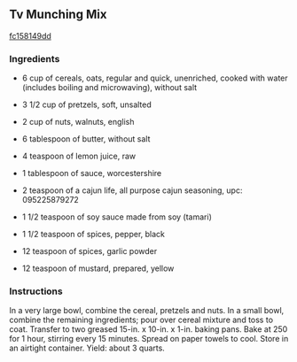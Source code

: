 ## Tv Munching Mix

[fc158149dd](http://www.food.com/recipe/tv-munching-mix-398938)

### Ingredients

 - 6 cup of cereals, oats, regular and quick, unenriched, cooked with water (includes boiling and microwaving), without salt

 - 3 1/2 cup of pretzels, soft, unsalted

 - 2 cup of nuts, walnuts, english

 - 6 tablespoon of butter, without salt

 - 4 teaspoon of lemon juice, raw

 - 1 tablespoon of sauce, worcestershire

 - 2 teaspoon of a cajun life, all purpose cajun seasoning, upc: 095225879272

 - 1 1/2 teaspoon of soy sauce made from soy (tamari)

 - 1 1/2 teaspoon of spices, pepper, black

 - 12 teaspoon of spices, garlic powder

 - 12 teaspoon of mustard, prepared, yellow

### Instructions

In a very large bowl, combine the cereal, pretzels and nuts. In a small bowl, combine the remaining ingredients; pour over cereal mixture and toss to coat. Transfer to two greased 15-in. x 10-in. x 1-in. baking pans. Bake at 250 for 1 hour, stirring every 15 minutes. Spread on paper towels to cool. Store in an airtight container. Yield: about 3 quarts.